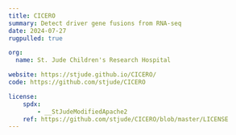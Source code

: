 ```yaml
---
title: CICERO
summary: Detect driver gene fusions from RNA-seq
date: 2024-07-27
rugpulled: true

org:
  name: St. Jude Children's Research Hospital

website: https://stjude.github.io/CICERO/
code: https://github.com/stjude/CICERO

license:
    spdx:
        - __StJudeModifiedApache2
    ref: https://github.com/stjude/CICERO/blob/master/LICENSE
---
```

